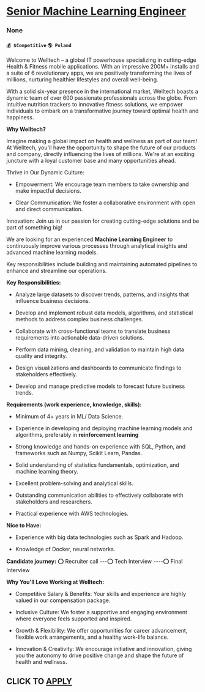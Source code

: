 # [Senior Machine Learning Engineer](https://www.remotewlb.com/apply/senior-machine-learning-engineer-122679)  
### None  
#### `💰 $Competitive` `🌎 Poland`  

Welcome to Welltech – a global IT powerhouse specializing in cutting-edge Health & Fitness mobile applications. With an impressive 200M+ installs and a suite of 6 revolutionary apps, we are positively transforming the lives of millions, nurturing healthier lifestyles and overall well-being.

With a solid six-year presence in the international market, Welltech boasts a dynamic team of over 600 passionate professionals across the globe. From intuitive nutrition trackers to innovative fitness solutions, we empower individuals to embark on a transformative journey toward optimal health and happiness.

 **Why Welltech?**

Imagine making a global impact on health and wellness as part of our team! At Welltech, you'll have the opportunity to shape the future of our products and company, directly influencing the lives of millions. We're at an exciting juncture with a loyal customer base and many opportunities ahead.

Thrive in Our Dynamic Culture:

  * Empowerment: We encourage team members to take ownership and make impactful decisions.

  * Clear Communication: We foster a collaborative environment with open and direct communication.

Innovation: Join us in our passion for creating cutting-edge solutions and be part of something big!

We are looking for an experienced **Machine Learning Engineer** to continuously improve various processes through analytical insights and advanced machine learning models.

Key responsibilities include building and maintaining automated pipelines to enhance and streamline our operations.

 **Key Responsibilities:**

  * Analyze large datasets to discover trends, patterns, and insights that influence business decisions.

  * Develop and implement robust data models, algorithms, and statistical methods to address complex business challenges.

  * Collaborate with cross-functional teams to translate business requirements into actionable data-driven solutions.

  * Perform data mining, cleaning, and validation to maintain high data quality and integrity.

  * Design visualizations and dashboards to communicate findings to stakeholders effectively.

  * Develop and manage predictive models to forecast future business trends.

 **Requirements (work experience, knowledge, skills):**

  * Minimum of 4+ years in ML/ Data Science.

  * Experience in developing and deploying machine learning models and algorithms, preferably in **reinforcement learning**

  * Strong knowledge and hands-on experience with SQL, Python, and frameworks such as Numpy, Scikit Learn, Pandas.

  * Solid understanding of statistics fundamentals, optimization, and machine learning theory.

  * Excellent problem-solving and analytical skills.

  * Outstanding communication abilities to effectively collaborate with stakeholders and researchers.

  * Practical experience with AWS technologies.

 **Nice to Have:**

  * Experience with big data technologies such as Spark and Hadoop.

  * Knowledge of Docker, neural networks.

 **Candidate journey:** ⭕️ Recruiter call ---⭕️ Tech Interview ----⭕️ Final Interview

**Why You'll Love Working at Welltech:**

  * Competitive Salary & Benefits: Your skills and experience are highly valued in our compensation package.

  * Inclusive Culture: We foster a supportive and engaging environment where everyone feels supported and inspired.

  * Growth & Flexibility: We offer opportunities for career advancement, flexible work arrangements, and a healthy work-life balance.

  * Innovation & Creativity: We encourage initiative and innovation, giving you the autonomy to drive positive change and shape the future of health and wellness.

  
## CLICK TO [APPLY](https://www.remotewlb.com/apply/senior-machine-learning-engineer-122679)

